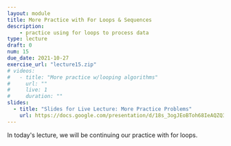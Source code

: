 ```yaml
---
layout: module
title: More Practice with For Loops & Sequences
description:
    - practice using for loops to process data
type: lecture
draft: 0
num: 15
due_date: 2021-10-27 
exercise_url: "lecture15.zip"
# videos:
#   - title: "More practice w/looping algorithms"
#     url: ""
#     live: 1
#     duration: ""
slides:
  - title: "Slides for Live Lecture: More Practice Problems"
    url: https://docs.google.com/presentation/d/18s_3ogJEoBToh68IeAQZQ3kX9qeYidfCU5knyAtQu0I/edit?usp=sharing
---
```


In today's lecture, we will be continuing our practice with for loops.